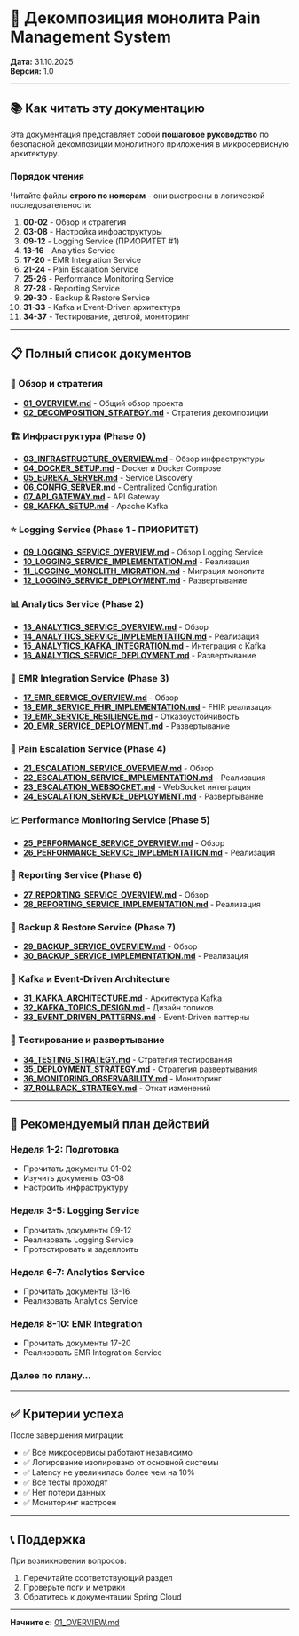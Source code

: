 # 🚀 Декомпозиция монолита Pain Management System

**Дата:** 31.10.2025  
**Версия:** 1.0

---

## 📚 Как читать эту документацию

Эта документация представляет собой **пошаговое руководство** по безопасной декомпозиции монолитного приложения в микросервисную архитектуру.

### Порядок чтения

Читайте файлы **строго по номерам** - они выстроены в логической последовательности:

1. **00-02** - Обзор и стратегия
2. **03-08** - Настройка инфраструктуры
3. **09-12** - Logging Service (ПРИОРИТЕТ #1)
4. **13-16** - Analytics Service
5. **17-20** - EMR Integration Service
6. **21-24** - Pain Escalation Service
7. **25-26** - Performance Monitoring Service
8. **27-28** - Reporting Service
9. **29-30** - Backup & Restore Service
10. **31-33** - Kafka и Event-Driven архитектура
11. **34-37** - Тестирование, деплой, мониторинг

---

## 📋 Полный список документов

### 🎯 Обзор и стратегия

- **[01_OVERVIEW.md](01_OVERVIEW.md)** - Общий обзор проекта
- **[02_DECOMPOSITION_STRATEGY.md](02_DECOMPOSITION_STRATEGY.md)** - Стратегия декомпозиции

### 🏗️ Инфраструктура (Phase 0)

- **[03_INFRASTRUCTURE_OVERVIEW.md](03_INFRASTRUCTURE_OVERVIEW.md)** - Обзор инфраструктуры
- **[04_DOCKER_SETUP.md](04_DOCKER_SETUP.md)** - Docker и Docker Compose
- **[05_EUREKA_SERVER.md](05_EUREKA_SERVER.md)** - Service Discovery
- **[06_CONFIG_SERVER.md](06_CONFIG_SERVER.md)** - Centralized Configuration
- **[07_API_GATEWAY.md](07_API_GATEWAY.md)** - API Gateway
- **[08_KAFKA_SETUP.md](08_KAFKA_SETUP.md)** - Apache Kafka

### ⭐ Logging Service (Phase 1 - ПРИОРИТЕТ)

- **[09_LOGGING_SERVICE_OVERVIEW.md](09_LOGGING_SERVICE_OVERVIEW.md)** - Обзор Logging Service
- **[10_LOGGING_SERVICE_IMPLEMENTATION.md](10_LOGGING_SERVICE_IMPLEMENTATION.md)** - Реализация
- **[11_LOGGING_MONOLITH_MIGRATION.md](11_LOGGING_MONOLITH_MIGRATION.md)** - Миграция монолита
- **[12_LOGGING_SERVICE_DEPLOYMENT.md](12_LOGGING_SERVICE_DEPLOYMENT.md)** - Развертывание

### 📊 Analytics Service (Phase 2)

- **[13_ANALYTICS_SERVICE_OVERVIEW.md](13_ANALYTICS_SERVICE_OVERVIEW.md)** - Обзор
- **[14_ANALYTICS_SERVICE_IMPLEMENTATION.md](14_ANALYTICS_SERVICE_IMPLEMENTATION.md)** - Реализация
- **[15_ANALYTICS_KAFKA_INTEGRATION.md](15_ANALYTICS_KAFKA_INTEGRATION.md)** - Интеграция с Kafka
- **[16_ANALYTICS_SERVICE_DEPLOYMENT.md](16_ANALYTICS_SERVICE_DEPLOYMENT.md)** - Развертывание

### 🏥 EMR Integration Service (Phase 3)

- **[17_EMR_SERVICE_OVERVIEW.md](17_EMR_SERVICE_OVERVIEW.md)** - Обзор
- **[18_EMR_SERVICE_FHIR_IMPLEMENTATION.md](18_EMR_SERVICE_FHIR_IMPLEMENTATION.md)** - FHIR реализация
- **[19_EMR_SERVICE_RESILIENCE.md](19_EMR_SERVICE_RESILIENCE.md)** - Отказоустойчивость
- **[20_EMR_SERVICE_DEPLOYMENT.md](20_EMR_SERVICE_DEPLOYMENT.md)** - Развертывание

### 🚨 Pain Escalation Service (Phase 4)

- **[21_ESCALATION_SERVICE_OVERVIEW.md](21_ESCALATION_SERVICE_OVERVIEW.md)** - Обзор
- **[22_ESCALATION_SERVICE_IMPLEMENTATION.md](22_ESCALATION_SERVICE_IMPLEMENTATION.md)** - Реализация
- **[23_ESCALATION_WEBSOCKET.md](23_ESCALATION_WEBSOCKET.md)** - WebSocket интеграция
- **[24_ESCALATION_SERVICE_DEPLOYMENT.md](24_ESCALATION_SERVICE_DEPLOYMENT.md)** - Развертывание

### 📈 Performance Monitoring Service (Phase 5)

- **[25_PERFORMANCE_SERVICE_OVERVIEW.md](25_PERFORMANCE_SERVICE_OVERVIEW.md)** - Обзор
- **[26_PERFORMANCE_SERVICE_IMPLEMENTATION.md](26_PERFORMANCE_SERVICE_IMPLEMENTATION.md)** - Реализация

### 📄 Reporting Service (Phase 6)

- **[27_REPORTING_SERVICE_OVERVIEW.md](27_REPORTING_SERVICE_OVERVIEW.md)** - Обзор
- **[28_REPORTING_SERVICE_IMPLEMENTATION.md](28_REPORTING_SERVICE_IMPLEMENTATION.md)** - Реализация

### 💾 Backup & Restore Service (Phase 7)

- **[29_BACKUP_SERVICE_OVERVIEW.md](29_BACKUP_SERVICE_OVERVIEW.md)** - Обзор
- **[30_BACKUP_SERVICE_IMPLEMENTATION.md](30_BACKUP_SERVICE_IMPLEMENTATION.md)** - Реализация

### 📡 Kafka и Event-Driven Architecture

- **[31_KAFKA_ARCHITECTURE.md](31_KAFKA_ARCHITECTURE.md)** - Архитектура Kafka
- **[32_KAFKA_TOPICS_DESIGN.md](32_KAFKA_TOPICS_DESIGN.md)** - Дизайн топиков
- **[33_EVENT_DRIVEN_PATTERNS.md](33_EVENT_DRIVEN_PATTERNS.md)** - Event-Driven паттерны

### 🧪 Тестирование и развертывание

- **[34_TESTING_STRATEGY.md](34_TESTING_STRATEGY.md)** - Стратегия тестирования
- **[35_DEPLOYMENT_STRATEGY.md](35_DEPLOYMENT_STRATEGY.md)** - Стратегия развертывания
- **[36_MONITORING_OBSERVABILITY.md](36_MONITORING_OBSERVABILITY.md)** - Мониторинг
- **[37_ROLLBACK_STRATEGY.md](37_ROLLBACK_STRATEGY.md)** - Откат изменений

---

## 🎯 Рекомендуемый план действий

### Неделя 1-2: Подготовка
- Прочитать документы 01-02
- Изучить документы 03-08
- Настроить инфраструктуру

### Неделя 3-5: Logging Service
- Прочитать документы 09-12
- Реализовать Logging Service
- Протестировать и задеплоить

### Неделя 6-7: Analytics Service
- Прочитать документы 13-16
- Реализовать Analytics Service

### Неделя 8-10: EMR Integration
- Прочитать документы 17-20
- Реализовать EMR Integration Service

### Далее по плану...

---

## ✅ Критерии успеха

После завершения миграции:

- ✅ Все микросервисы работают независимо
- ✅ Логирование изолировано от основной системы
- ✅ Latency не увеличилась более чем на 10%
- ✅ Все тесты проходят
- ✅ Нет потери данных
- ✅ Мониторинг настроен

---

## 📞 Поддержка

При возникновении вопросов:
1. Перечитайте соответствующий раздел
2. Проверьте логи и метрики
3. Обратитесь к документации Spring Cloud

---

**Начните с:** [01_OVERVIEW.md](01_OVERVIEW.md)
